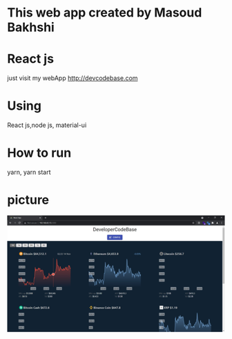 # This web app created by Masoud Bakhshi

# React js

just visit my webApp http://devcodebase.com

# Using

React js,node js, material-ui

# How to run

yarn, yarn start

# picture

![online-compiler](https://github.com/masoud-bakhshi/cryptocurrency/blob/main/crypto.jpg)
